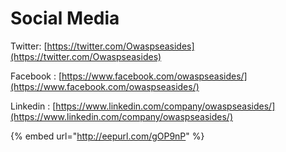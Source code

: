 # Social Media

Twitter: [https://twitter.com/Owaspseasides](https://twitter.com/Owaspseasides)

Facebook : [https://www.facebook.com/owaspseasides/](https://www.facebook.com/owaspseasides/)

Linkedin :  [https://www.linkedin.com/company/owaspseasides/](https://www.linkedin.com/company/owaspseasides/) 

{% embed url="http://eepurl.com/gOP9nP" %}



